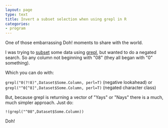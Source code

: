 ```yaml
---
layout: page
type: text
title: Invert a subset selection when using grepl in R
categories: 
- program
---
```

One of those embarrassing Doh! moments to share with the world.

I was trying to [subset](http://sekhon.berkeley.edu/library/base/html/subset.html) some data using [grepl](http://sekhon.berkeley.edu/library/base/html/grep.html), but wanted to do a negated search. So any column not beginning with "08" (they all began with "0" something). 

Which you can do with: 

`grepl("0(?!8)",Dataset$Some.Column, perl=T)` (negative lookahead) 
or `grepl("^0[^8]",Dataset$Some.Column, perl=T)` (negated character class)

But, because grepl is returning a vector of "Yays" or "Nays" there is a much, much simpler approach. Just do:

`!(grepl("^08",Dataset$Some.Column))`

Doh!





